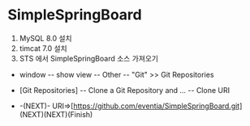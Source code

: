 # SimpleSpringBoard

1. MySQL 8.0 설치
2. timcat 7.0 설치
3. STS 에서 SimpleSpringBoard 소스 가져오기

* window -- show view -- Other -- "Git" >> Git Repositories

* [Git Repositories] -- Clone a Git Repository and ... -- Clone URI 

* -(NEXT)- URI=>[https://github.com/eventia/SimpleSpringBoard.git] (NEXT)(NEXT)(Finish)

